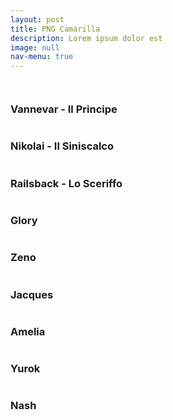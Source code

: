 ```yaml
---
layout: post
title: PNG Camarilla
description: Lorem ipsum dolor est
image: null
nav-menu: true
---
```

<span class="image fit"><img src="assets/images/camarilla.jpg" alt="" /></span>
<div class="box alt">
	<div class="row 50% uniform">
		<div class="4u"><span class="image fit"><img src="assets/images/vannevar.jpg" alt="" /></span><h3>Vannevar - Il Principe</h3></div>
		<div class="4u"><span class="image fit"><img src="assets/images/nikolai.jpg" alt="" /></span><h3>Nikolai - Il Siniscalco</h3></div>
		<div class="4u$"><span class="image fit"><img src="assets/images/railsback.jpg" alt="" /></span><h3>Railsback - Lo Sceriffo</h3></div>
		<!-- Break -->
		<div class="4u"><span class="image fit"><img src="assets/images/glory.jpg" alt="" /></span><h3>Glory</h3></div>
		<div class="4u"><span class="image fit"><img src="assets/images/zeno.jpg" alt="" /></span><h3>Zeno</h3></div>
		<div class="4u$"><span class="image fit"><img src="assets/images/jacques.jpg" alt="" /></span><h3>Jacques</h3></div>
		<!-- Break -->
		<div class="4u"><span class="image fit"><img src="assets/images/amelia.jpg" alt="" /></span><h3>Amelia</h3></div>
		<div class="4u"><span class="image fit"><img src="assets/images/yurok.jpg" alt="" /></span><h3>Yurok</h3></div>
		<div class="4u"><span class="image fit"><img src="assets/images/nash.jpg" alt="" /></span><h3>Nash</h3></div>
	</div>
</div>
